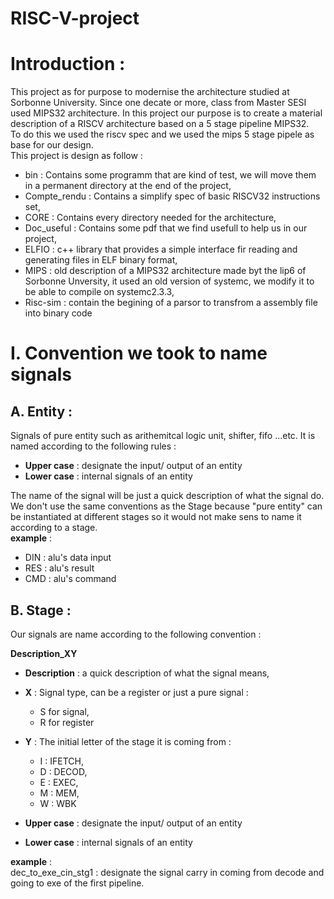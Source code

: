 # RISC-V-project
# Introduction :
This project as for purpose to modernise the architecture studied at Sorbonne University. Since one decate or more, class from Master SESI used MIPS32 architecture. In this project our purpose is to create a material description of a RISCV architecture based on a 5 stage pipeline MIPS32.\
To do this we used the riscv spec and we used the mips 5 stage pipele as base for our design.\
This project is design as follow :
* bin : Contains some programm that are kind of test, we will move them in a permanent directory at the end of the project,
* Compte_rendu : Contains a simplify spec of basic RISCV32 instructions set,
* CORE : Contains every directory needed for the architecture,
* Doc_useful : Contains some pdf that we find usefull to help us in our project,
* ELFIO : c++ library that provides a simple interface fir reading and generating files in ELF binary format,
* MIPS : old description of a MIPS32 architecture made byt the lip6 of Sorbonne Unversity, it used an old version of systemc, we modify it to be able to compile on systemc2.3.3,
* Risc-sim : contain the begining of a parsor to transfrom a assembly file into binary code

# I. Convention we took to name signals
## A. Entity :
Signals of pure entity such as arithemitcal logic unit, shifter, fifo ...etc. It is named according to the following rules :  
 - **Upper case** : designate the input/ output of an entity
- **Lower case** : internal signals of an entity  

The name of the signal will be just a quick description of what the signal do.  We don't use the same conventions as the Stage because "pure entity" can be instantiated at different stages so it would not make sens to name it according to a stage.  
__example__ :  
- DIN : alu's data input  
- RES : alu's result  
- CMD :  alu's command  
## B. Stage : 
Our signals are name according to the following convention :  

__**Description_XY**__  

- **Description** : a quick description of what the signal means,  
- **X** : Signal type, can be a register or just a pure signal :
    * S for signal,
    * R for register
- **Y** : The initial letter of the stage it is coming from :
    * I : IFETCH,
    * D : DECOD,
    * E : EXEC,
    * M : MEM,
    * W : WBK

- **Upper case** : designate the input/ output of an entity
- **Lower case** : internal signals of an entity  

__example__ :  
    dec_to_exe_cin_stg1 : designate the signal carry in coming from decode and going to exe of the first pipeline.


